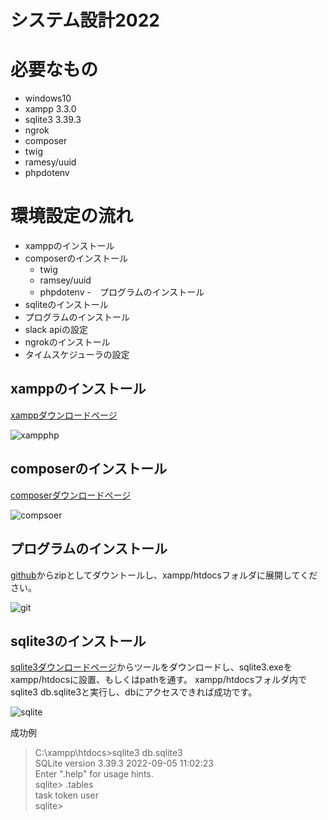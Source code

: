 # システム設計2022


# 必要なもの
* windows10
* xampp 3.3.0
* sqlite3 3.39.3
* ngrok
* composer
* twig
* ramesy/uuid
* phpdotenv

# 環境設定の流れ
- xamppのインストール
- composerのインストール
   - twig
   - ramsey/uuid
   - phpdotenv
-　プログラムのインストール
- sqliteのインストール
- プログラムのインストール
- slack apiの設定
- ngrokのインストール
- タイムスケジューラの設定

## xamppのインストール
[xamppダウンロードページ](https://www.apachefriends.org/jp/download.html)

![xampphp](https://user-images.githubusercontent.com/54432132/195221899-3313dc6a-5691-4b68-b66b-03b250c92ccb.jpg)

## composerのインストール
[composerダウンロードページ](https://getcomposer.org/download/)

![compsoer](https://user-images.githubusercontent.com/54432132/195222841-609fb5e3-1f80-488e-b2f5-2fa4ce4946d7.jpg)

## プログラムのインストール
[github](https://github.com/Earth-worm/system-design-2022)からzipとしてダウントールし、xampp/htdocsフォルダに展開してください。

![git](https://user-images.githubusercontent.com/54432132/195223688-3130d9f2-5b55-430f-8ffa-d0c05029ab62.jpg)

##  sqlite3のインストール
[sqlite3ダウンロードページ](https://www.sqlite.org/download.html)からツールをダウンロードし、sqlite3.exeをxampp/htdocsに設置、もしくはpathを通す。
xampp/htdocsフォルダ内でsqlite3 db.sqlite3と実行し、dbにアクセスできれば成功です。

![sqlite](https://user-images.githubusercontent.com/54432132/195224288-1f57f66c-e7d5-45c9-bd92-e02a648377f4.jpg)

成功例
> C:\xampp\htdocs>sqlite3 db.sqlite3<br>
> SQLite version 3.39.3 2022-09-05 11:02:23<br>
> Enter ".help" for usage hints.<br>
> sqlite> .tables<br>
> task   token  user<br>
> sqlite><br>

